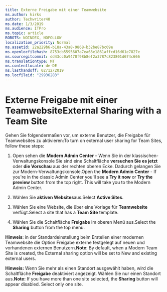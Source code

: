 ```yaml
---
title: Externe Freigabe mit einer Teamwebsite
ms.author: kirks
author: Techwriter40
ms.date: 1/3/2019
ms.audience: ITPro
ms.topic: article
ROBOTS: NOINDEX, NOFOLLOW
localization_priority: Normal
ms.assetid: 22a229b6-b18a-43a8-9868-b32be87bc09e
ms.openlocfilehash: 8753cb5595607a7ea63e1861affcd16d61e7827e
ms.sourcegitcommit: dd43cc0a9470f98b8ef2a3787c823801d674c666
ms.translationtype: MT
ms.contentlocale: de-DE
ms.lasthandoff: 02/12/2019
ms.locfileid: "29936283"
---
```

# <a name="external-sharing-with-a-team-site"></a><span data-ttu-id="1ca16-102">Externe Freigabe mit einer Teamwebsite</span><span class="sxs-lookup"><span data-stu-id="1ca16-102">External Sharing with a Team Site</span></span>

<span data-ttu-id="1ca16-103">Gehen Sie folgendermaßen vor, um externe Benutzer, die Freigabe für Teamwebsites zu aktivieren:</span><span class="sxs-lookup"><span data-stu-id="1ca16-103">To turn on external user sharing for Team Sites, follow these steps:</span></span> 
  
1. <span data-ttu-id="1ca16-p101">Open sehen die **Modern Admin Center** – Wenn Sie in der klassischen-Verwaltungskonsole Sie sind eine Schaltfläche **versuchen Sie es jetzt** oder **die Vorschau** aus der rechten oberen Ecke. Dadurch gelangen Sie zur Modern-Verwaltungskonsole.</span><span class="sxs-lookup"><span data-stu-id="1ca16-p101">Open the **Modern Admin Center** - If you're in the classic Admin Center you'll see a **Try it now** or **Try the preview** button from the top right. This will take you to the Modern Admin Center.</span></span> 
  
2. <span data-ttu-id="1ca16-106">Wählen Sie **aktiven Websites**aus.</span><span class="sxs-lookup"><span data-stu-id="1ca16-106">Select **Active Sites**.</span></span> 
  
3. <span data-ttu-id="1ca16-107">Wählen Sie eine Website, die über eine Vorlage für **Teamwebsite** verfügt.</span><span class="sxs-lookup"><span data-stu-id="1ca16-107">Select a site that has a **Team Site** template.</span></span> 
  
4. <span data-ttu-id="1ca16-108">Wählen Sie die Schaltfläche **Freigabe** im oberen Menü aus.</span><span class="sxs-lookup"><span data-stu-id="1ca16-108">Select the **Sharing** button from the top menu.</span></span> 
  
 <span data-ttu-id="1ca16-109">**Hinweis**: in der Standardeinstellung beim Erstellen einer modernen Teamwebsite die Option Freigabe externe festgelegt auf neuen und vorhandenen externen Benutzern.</span><span class="sxs-lookup"><span data-stu-id="1ca16-109">**Note**: By default, when a Modern Team Site is created, the External sharing option will be set to New and existing external users.</span></span> 
  
 <span data-ttu-id="1ca16-p102">**Hinweis:** Wenn Sie mehr als einen Standort ausgewählt haben, wird die Schaltfläche **Freigabe** deaktiviert angezeigt. Wählen Sie nur einen Standort aus.</span><span class="sxs-lookup"><span data-stu-id="1ca16-p102">**Note:** If you have more than one site selected, the **Sharing** button will appear disabled. Select only one site.</span></span> 
  

